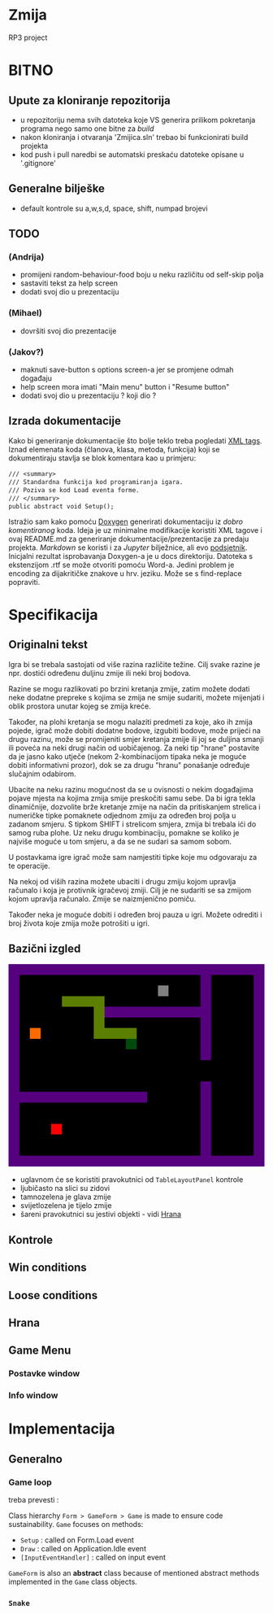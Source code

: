 # Zmija 
RP3 project
# BITNO
## Upute za kloniranje repozitorija
* u repozitoriju nema svih datoteka koje VS generira prilikom pokretanja programa nego samo one bitne za *build*
* nakon kloniranja i otvaranja 'Zmijica.sln' trebao bi funkcionirati build projekta
* kod push i pull naredbi se automatski preskaću datoteke opisane u '.gitignore'

## Generalne bilješke
* default kontrole su a,w,s,d, space, shift, numpad brojevi

## TODO
### (Andrija)
* promijeni random-behaviour-food boju u neku različitu od self-skip polja
* sastaviti tekst za help screen
* dodati svoj dio u prezentaciju

### (Mihael)
* dovršiti svoj dio prezentacije

### (Jakov?)
* maknuti save-button s options screen-a jer se promjene odmah događaju
* help screen mora imati "Main menu" button i "Resume button"
* dodati svoj dio u prezentaciju ? koji dio ?

## Izrada dokumentacije
Kako bi generiranje dokumentacije što bolje teklo treba pogledati [XML tags](https://learn.microsoft.com/en-us/dotnet/csharp/language-reference/xmldoc/recommended-tags#general-tags).
Iznad elemenata koda (članova, klasa, metoda, funkcija) koji se dokumentiraju stavlja se blok komentara kao u primjeru:
```
/// <summary>
/// Standardna funkcija kod programiranja igara.
/// Poziva se kod Load eventa forme. 
/// </summary>
public abstract void Setup();
```
Istražio sam kako pomoću [Doxygen](https://www.doxygen.nl/index.html) generirati dokumentaciju iz *dobro komentiranog* koda.
Ideja je uz minimalne modifikacije koristiti XML tagove i ovaj README.md za generiranje dokumentacije/prezentacije za predaju projekta. 
*Markdown* se koristi i za *Jupyter* bilježnice, ali evo [podsjetnik](https://docs.github.com/en/get-started/writing-on-github/getting-started-with-writing-and-formatting-on-github/basic-writing-and-formatting-syntax). Inicjalni rezultat isprobavanja Doxygen-a je u docs direktoriju. Datoteka s ekstenzijom .rtf se može otvoriti pomoću Word-a. Jedini problem je encoding za dijakritičke znakove u hrv. jeziku. Može se s find-replace popraviti.

# Specifikacija

## Originalni tekst
Igra bi se trebala sastojati od više razina različite težine. Cilj svake razine je npr. dostići određenu duljinu zmije ili neki broj bodova. 

Razine se mogu razlikovati po brzini kretanja zmije, zatim možete dodati neke dodatne prepreke s kojima se zmija ne smije sudariti, možete mijenjati i oblik prostora unutar kojeg se zmija kreće. 

Također, na plohi kretanja se mogu nalaziti predmeti za koje, ako ih zmija pojede, igrač može dobiti dodatne bodove, izgubiti bodove, može prijeći na drugu razinu, može se promijeniti
smjer kretanja zmije ili joj se duljina smanji ili poveća na neki drugi način od uobičajenog. Za neki tip "hrane" postavite da je jasno kako utječe (nekom 2-kombinacijom tipaka neka je moguće dobiti informativni prozor), dok se za drugu "hranu" ponašanje određuje slučajnim odabirom. 

Ubacite na neku razinu mogućnost da se u ovisnosti o nekim događajima pojave mjesta na kojima zmija smije preskočiti samu sebe. Da bi igra tekla dinamičnije, dozvolite brže kretanje zmije na način da pritiskanjem strelica i numeričke tipke pomaknete odjednom zmiju za određen broj polja u zadanom smjeru. S tipkom SHIFT i strelicom smjera, zmija bi trebala ići do samog ruba plohe. Uz neku drugu kombinaciju, pomakne se koliko je najviše moguće u tom smjeru, a da se ne sudari sa samom sobom. 

U postavkama igre igrač može sam namjestiti tipke koje mu odgovaraju za te operacije. 

Na nekoj od viših razina možete ubaciti i drugu zmiju kojom upravlja računalo i koja je protivnik igračevoj zmiji. Cilj je ne sudariti se sa zmijom kojom upravlja računalo. Zmije se naizmjenično pomiču. 

Također neka je moguće dobiti i određen broj pauza u igri. Možete odrediti i broj života koje zmija može potrošiti u igri.

## Bazični izgled
![basic_look](assets/Snake_basic_look.jpg)
* uglavnom će se koristiti pravokutnici od `TableLayoutPanel` kontrole
* ljubičasto na slici su zidovi
* tamnozelena je glava zmije
* svijetlozelena je tijelo zmije
* šareni pravokutnici su jestivi objekti - vidi [Hrana](#hrana)
## Kontrole
## Win conditions
## Loose conditions
## Hrana
## Game Menu
### Postavke window
### Info window

# Implementacija
## Generalno
### Game loop
treba prevesti : 

Class hierarchy `Form > GameForm > Game` is made to ensure code sustainability. `Game` focuses on methods:
* `Setup` : called on Form.Load event
* `Draw` : called on Application.Idle event
* `[InputEventHandler]` : called on input event

`GameForm` is also an **abstract** class because of mentioned abstract methods implemented in the `Game` class objects.
### `Snake`
